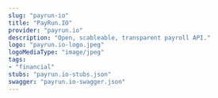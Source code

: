 ```yaml
---
slug: "payrun-io"
title: "PayRun.IO"
provider: "payrun.io"
description: "Open, scableable, transparent payroll API."
logo: "payrun.io-logo.jpeg"
logoMediaType: "image/jpeg"
tags:
- "financial"
stubs: "payrun.io-stubs.json"
swagger: "payrun.io-swagger.json"
---
```

